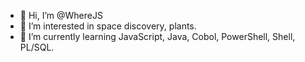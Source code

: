 - 👋 Hi, I’m @WhereJS
- 👀 I’m interested in space discovery, plants.
- 🌱 I’m currently learning JavaScript, Java, Cobol, PowerShell, Shell, PL/SQL.

<!---
WhereJS/WhereJS is a ✨ special ✨ repository because its `README.md` (this file) appears on your GitHub profile.
You can click the Preview link to take a look at your changes.
--->
